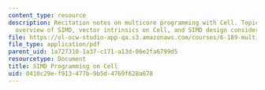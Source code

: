 ```yaml
---
content_type: resource
description: Recitation notes on multicore programming with Cell. Topics include an
  overview of SIMD, vector intrinsics on Cell, and SIMD design considerations.
file: https://ol-ocw-studio-app-qa.s3.amazonaws.com/courses/6-189-multicore-programming-primer-january-iap-2007/0410c29ef913477b9b5d4769f628a678_6189recitatn6.pdf
file_type: application/pdf
parent_uid: 1a727310-1a37-c171-a13d-06e2fa6799d5
resourcetype: Document
title: SIMD Programming on Cell
uid: 0410c29e-f913-477b-9b5d-4769f628a678
---
```


